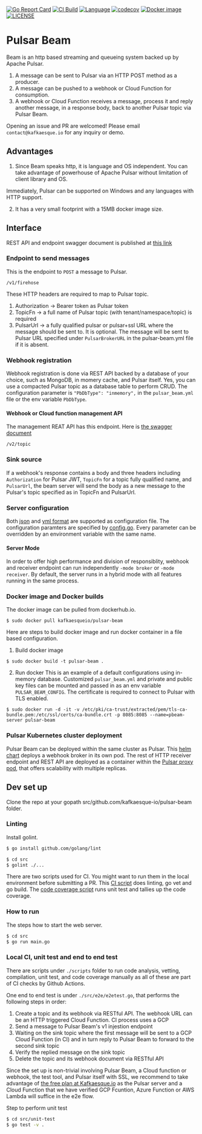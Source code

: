[![Go Report Card](https://goreportcard.com/badge/github.com/kafkaesque-io/pulsar-beam)](https://goreportcard.com/report/github.com/kafkaesque-io/pulsar-beam)
[![CI Build](https://github.com/kafkaesque-io/pulsar-beam/workflows/ci/badge.svg
)](https://github.com/kafkaesque-io/pulsar-beam/actions)
[![Language](https://img.shields.io/badge/Language-Go-blue.svg)](https://golang.org/)
[![codecov](https://codecov.io/gh/kafkaesque-io/pulsar-beam/branch/master/graph/badge.svg)](https://codecov.io/gh/kafkaesque-io/pulsar-beam)
[![Docker image](https://shields.beevelop.com/docker/image/image-size/kafkaesqueio/pulsar-beam/0.22.svg?style=round-square)](https://hub.docker.com/r/kafkaesqueio/pulsar-beam/)
[![LICENSE](https://img.shields.io/hexpm/l/pulsar.svg)](https://github.com/kafkaesque-io/pulsar-beam/blob/master/LICENSE)

# Pulsar Beam

Beam is an http based streaming and queueing system backed up by Apache Pulsar.

1. A message can be sent to Pulsar via an HTTP POST method as a producer.
2. A message can be pushed to a webhook or Cloud Function for consumption.
3. A webhook or Cloud Function receives a message, process it and reply another message, in a response body, back to another Pulsar topic via Pulsar Beam.

Opening an issue and PR are welcomed! Please email `contact@kafkaesque.io` for any inquiry or demo.

## Advantages
1. Since Beam speaks http, it is language and OS independent. You can take advantage of powerhouse of Apache Pulsar without limitation of client library and OS.

Immediately, Pulsar can be supported on Windows and any languages with HTTP support.

2. It has a very small footprint with a 15MB docker image size.

## Interface

REST API and endpoint swagger document is published at [this link](https://kafkaesque-io.github.io/pulsar-beam-swagger/)

### Endpoint to send messages
This is the endpoint to `POST` a message to Pulsar. 

```
/v1/firehose
```
These HTTP headers are required to map to Pulsar topic.
1. Authorization -> Bearer token as Pulsar token
2. TopicFn -> a full name of Pulsar topic (with tenant/namespace/topic) is required
3. PulsarUrl -> a fully qualified pulsar or pulsar+ssl URL where the message should be sent to. It is optional. The message will be sent to Pulsar URL specified under `PulsarBrokerURL` in the pulsar-beam.yml file if it is absent.

### Webhook registration
Webhook registration is done via REST API backed by a database of your choice, such as MongoDB, in momery cache, and Pulsar itself. Yes, you can use a compacted Pulsar topic as a database table to perform CRUD. The configuration parameter is `"PbDbType": "inmemory",` in the `pulsar_beam.yml` file or the env variable `PbDbType`.

#### Webhook or Cloud function management API
The management REAT API has this endpoint. Here is [the swagger document](https://kafkaesque-io.github.io/pulsar-beam-swagger/#/Create-or-Update-Topic)
```
/v2/topic
```

### Sink source

If a webhook's response contains a body and three headers including `Authorization` for Pulsar JWT, `TopicFn` for a topic fully qualified name, and `PulsarUrl`, the beam server will send the body as a new message to the Pulsar's topic specified as in TopicFn and PulsarUrl.

### Server configuration

Both [json](./config/pulsar_beam.json) and [yml format](./config/pulsar_beam.yml) are supported as configuration file. The configuration paramters are specified by [config.go](https://github.com/kafkaesque-io/pulsar-beam/blob/master/src/util/config.go#L25). Every parameter can be overridden by an environment variable with the same name.

#### Server Mode
In order to offer high performance and division of responsiblity, webhook and receiver endpoint can run independently `-mode broker` or `-mode receiver`. By default, the server runs in a hybrid mode with all features running in the same process.


### Docker image and Docker builds
The docker image can be pulled from dockerhub.io.
```
$ sudo docker pull kafkaesqueio/pulsar-beam
```

Here are steps to build docker image and run docker container in a file based configuration.

1. Build docker image
```
$ sudo docker build -t pulsar-beam .
```

2. Run docker
This is an example of a default configurations using in-memory database. Customized `pulsar_beam.yml` and private and public key files can be mounted and passed in as an env variable `PULSAR_BEAM_CONFIG`. The certificate is required to connect to Pulsar with TLS enabled.

```
$ sudo docker run -d -it -v /etc/pki/ca-trust/extracted/pem/tls-ca-bundle.pem:/etc/ssl/certs/ca-bundle.crt -p 8085:8085 --name=pbeam-server pulsar-beam
```

### Pulsar Kubernetes cluster deployment

Pulsar Beam can be deployed within the same cluster as Pulsar. This [helm chart](https://github.com/kafkaesque-io/pulsar-helm-chart/blob/master/helm-chart-sources/pulsar/templates/beamwh-deployment.yaml) deploys a webhook broker in its own pod. The rest of HTTP receiver endpoint and REST API are deployed as a container within the [Pulsar proxy pod](https://github.com/kafkaesque-io/pulsar-helm-chart), that offers scalability with multiple replicas.


## Dev set up
Clone the repo at your gopath src/github.com/kafkaesque-io/pulsar-beam folder.

### Linting
Install golint.
```bash
$ go install github.com/golang/lint
```

```bash
$ cd src
$ golint ./...
```

There are two scripts used for CI. You might want to run them in the local environment before submitting a PR.
This [CI script](./scripts/ci.sh) does linting, go vet and go build.
The [code coverage script](./scripts/test_coverage.sh) runs unit test and tallies up the code coverage.

### How to run 
The steps how to start the web server.
```bash
$ cd src
$ go run main.go
```

### Local CI, unit test and end to end test
There are scripts under `./scripts` folder to run code analysis, vetting, compilation, unit test, and code coverage manually as all of these are part of CI checks by Github Actions.

One end to end test is under `./src/e2e/e2etest.go`, that performs the following steps in order:
1. Create a topic and its webhook via RESTful API. The webhook URL can be an HTTP triggered Cloud Function. CI process uses a GCP 
2. Send a message to Pulsar Beam's v1 injestion endpoint
3. Waiting on the sink topic where the first message will be sent to a GCP Cloud Function (in CI) and in turn reply to Pulsar Beam to forward to the second sink topic
4. Verify the replied message on the sink topic
5. Delete the topic and its webhook document via RESTful API

Since the set up is non-trivial involving Pulsar Beam, a Cloud function or webhook, the test tool, and Pulsar itself with SSL, we recommend to take advantage of [the free plan at Kafkaesque.io](https://kafkaesque.io) as the Pulsar server and a Cloud Function that we have verified GCP Fcuntion, Azure Function or AWS Lambda will suffice in the e2e flow.

 Step to perform unit test
```bash
$ cd src/unit-test
$ go test -v .
```
